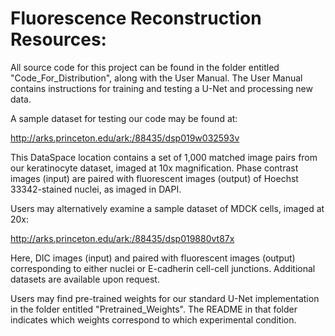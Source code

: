 # Fluorescence Reconstruction Resources: 

All source code for this project can be found in the folder entitled "Code_For_Distribution", along with the User Manual. The User Manual contains instructions for training and testing a U-Net and processing new data. 

A sample dataset for testing our code may be found at:

http://arks.princeton.edu/ark:/88435/dsp019w032593v

This DataSpace location contains a set of 1,000 matched image pairs from our keratinocyte dataset, imaged at 10x magnification. Phase contrast images (input) are paired with fluorescent images (output) of Hoechst 33342-stained nuclei, as imaged in DAPI.

Users may alternatively examine a sample dataset of MDCK cells, imaged at 20x:

 http://arks.princeton.edu/ark:/88435/dsp019880vt87x
 
Here, DIC images (input) and paired with fluorescent images (output) corresponding to either nuclei or E-cadherin cell-cell junctions. Additional datasets are available upon request. 

Users may find pre-trained weights for our standard U-Net implementation in the folder entitled "Pretrained_Weights". The README in that folder indicates which weights correspond to which experimental condition.
